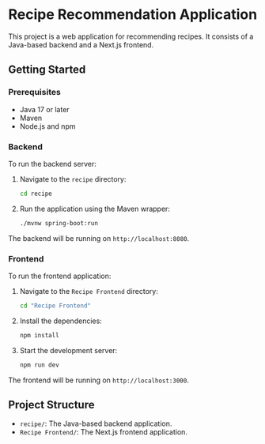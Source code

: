 # Recipe Recommendation Application

This project is a web application for recommending recipes. It consists of a Java-based backend and a Next.js frontend.

## Getting Started

### Prerequisites

*   Java 17 or later
*   Maven
*   Node.js and npm

### Backend

To run the backend server:

1.  Navigate to the `recipe` directory:
    ```bash
    cd recipe
    ```
2.  Run the application using the Maven wrapper:
    ```bash
    ./mvnw spring-boot:run
    ```
The backend will be running on `http://localhost:8080`.

### Frontend

To run the frontend application:

1.  Navigate to the `Recipe Frontend` directory:
    ```bash
    cd "Recipe Frontend"
    ```
2.  Install the dependencies:
    ```bash
    npm install
    ```
3.  Start the development server:
    ```bash
    npm run dev
    ```
The frontend will be running on `http://localhost:3000`.

## Project Structure

*   `recipe/`: The Java-based backend application.
*   `Recipe Frontend/`: The Next.js frontend application.
